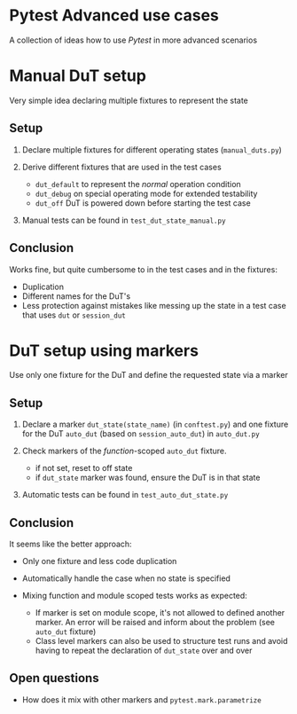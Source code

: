 Pytest Advanced use cases
=========================

A collection of ideas how to use *Pytest* in more advanced scenarios


# Manual DuT setup

Very simple idea declaring multiple fixtures to represent the state

## Setup

1. Declare multiple fixtures for different operating states (`manual_duts.py`)
2. Derive different fixtures that are used in the test cases

    - `dut_default` to represent the _normal_ operation condition
    - `dut_debug`   on special operating mode for extended testability
    - `dut_off`     DuT is powered down before starting the test case

3. Manual tests can be found in `test_dut_state_manual.py`


## Conclusion

Works fine, but quite cumbersome to in the test cases and in the fixtures:
- Duplication
- Different names for the DuT's
- Less protection against mistakes like messing up the state in a test case that uses `dut`
  or `session_dut`

# DuT setup using markers

Use only one fixture for the DuT and define the requested state via a marker

## Setup

1. Declare a marker `dut_state(state_name)` (in `conftest.py`) and one fixture for the DuT
   `auto_dut` (based on `session_auto_dut`) in `auto_dut.py`
2. Check markers of the *function*-scoped `auto_dut` fixture.

    - if not set, reset to off state
    - if `dut_state` marker was found, ensure the DuT is in that state
    
3. Automatic tests can be found in `test_auto_dut_state.py`


## Conclusion

It seems like the better approach:
- Only one fixture and less code duplication
- Automatically handle the case when no state is specified
- Mixing function and module scoped tests works as expected:

    - If marker is set on module scope, it's not allowed to defined another marker. An error
      will be raised and inform about the problem (see `auto_dut` fixture)
    - Class level markers can also be used to structure test runs and avoid having to repeat
      the declaration of `dut_state` over and over

## Open questions

- How does it mix with other markers and `pytest.mark.parametrize`
